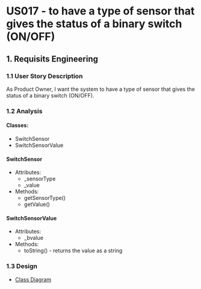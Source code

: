 # US017 - to have a type of sensor that gives the status of a binary switch (ON/OFF)

## 1. Requisits Engineering

### 1.1 User Story Description

As Product Owner, I want the system to have a type of sensor that gives the
status of a binary switch (ON/OFF).

### 1.2 Analysis
#### Classes:

- SwitchSensor
- SwitchSensorValue

#### SwitchSensor

- Attributes:
    - _sensorType
    - _value
- Methods:
    - getSensorType()
    - getValue()

#### SwitchSensorValue

- Attributes:
    - _bvalue
- Methods:
    - toString() - returns the value as a string

### 1.3 Design

- [Class Diagram](diagrams/classDiagram.svg)


